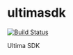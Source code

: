 ultimasdk
=========

[![Build Status](https://travis-ci.org/msturgill/ultimasdk.svg?branch=master)](https://travis-ci.org/msturgill/ultimasdk)

Ultima SDK
